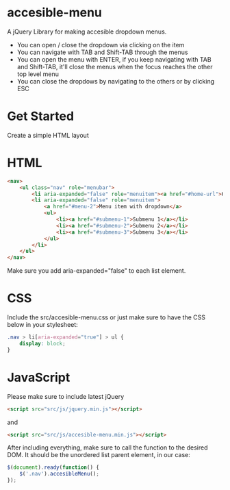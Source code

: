 # accesible-menu

A jQuery Library for making accesible dropdown menus.

* You can open / close the dropdown via clicking on the item
* You can navigate with TAB and Shift-TAB through the menus
* You can open the menu with ENTER, if you keep navigating with TAB and Shift-TAB, it'll close the menus when the focus reaches the other top level menu
* You can close the dropdows by navigating to the others or by clicking ESC

# Get Started

Create a simple HTML layout

# HTML

```html
<nav>
    <ul class="nav" role="menubar">
        <li aria-expanded="false" role="menuitem"><a href="#home-url">Home</a></li> 
        <li aria-expanded="false" role="menuitem">
            <a href="#menu-2">Menu item with dropdown</a>
            <ul>
                <li><a href="#submenu-1">Submenu 1</a></li>
                <li><a href="#submenu-2">Submenu 2</a></li>
                <li><a href="#submenu-3">Submenu 3</a></li>
            </ul>
        </li>
    </ul>
</nav>
```

Make sure you add aria-expanded="false" to each list element.

# CSS

Include the src/accesible-menu.css or just make sure to have the CSS below in your stylesheet:

```css
.nav > li[aria-expanded="true"] > ul {
    display: block;
}
```

# JavaScript

Please make sure to include latest jQuery

```html
<script src="src/js/jquery.min.js"></script>
```
and
```html
<script src="src/js/accesible-menu.min.js"></script>
```

After including everything, make sure to call the function to the desired DOM. It should be the unordered list parent element, in our case:

```javascript
$(document).ready(function() {
    $('.nav').accesibleMenu();
});
```
